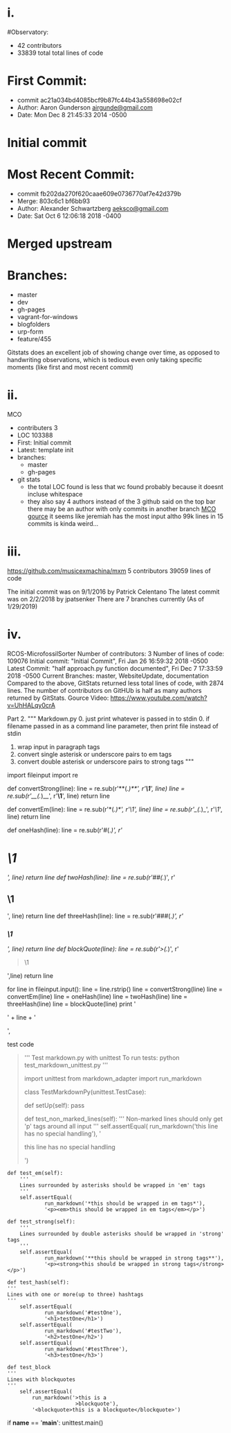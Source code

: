 # i.
#Observatory:
- 42 contributors
- 33839 total total lines of code
# First Commit: 
- commit ac21a034bd4085bcf9b87fc44b43a558698e02cf
- Author: Aaron Gunderson <airgunde@gmail.com>
- Date:   Mon Dec 8 21:45:33 2014 -0500
# Initial commit
# Most Recent Commit:
- commit fb202da270f620caae609e0736770af7e42d379b
- Merge: 803c6c1 bf6bb93
- Author: Alexander Schwartzberg <aeksco@gmail.com>
- Date:   Sat Oct 6 12:06:18 2018 -0400
# Merged upstream
# Branches:
- master
- dev
- gh-pages
- vagrant-for-windows
- blogfolders
- urp-form
- feature/455

Gitstats does an excellent job of showing change over time, as
opposed to handwriting observations, which is tedious even only
taking specific moments (like first and most recent commit)




# ii.
MCO
- contributers 3
- LOC 103388
- First: Initial commit
- Latest: template init
- branches:
	- master
	- gh-pages
- git stats
	- the total LOC found is less that wc found probably because it doesnt incluse whitespace
	- they also say 4 authors instead of the 3 github said on the top bar there may be an author with only commits in another branch
[MCO gource](http://www.bierysbargainbarn.com/gource.mp4)
it seems like jeremiah has the most input altho 99k lines in 15 commits is kinda weird...




# iii.
https://github.com/musicexmachina/mxm
5 contributors
39059 lines of code

The initial commit was on 9/1/2016 by Patrick Celentano
The latest commit was on 2/2/2018 by jpatsenker
There are 7 branches currently (As of 1/29/2019)




# iv.
RCOS-MicrofossilSorter Number of contributors: 3 Number of lines of code: 109076 Initial commit: "Initial Commit", Fri Jan 26 16:59:32 2018 -0500 Latest Commit: "half approach.py function documented", Fri Dec 7 17:33:59 2018 -0500 Current Branches: master, WebsiteUpdate, documentation Compared to the above, GitStats returned less total lines of code, with 2874 lines. The number of contributors on GitHUb is half as many authors returned by GitStats. Gource Video: https://www.youtube.com/watch?v=UhHALqy0crA












Part 2.
"""
 Markdown.py
 0. just print whatever is passed in to stdin
 0. if filename passed in as a command line parameter, 
    then print file instead of stdin
 1. wrap input in paragraph tags
 2. convert single asterisk or underscore pairs to em tags
 3. convert double asterisk or underscore pairs to strong tags
"""

import fileinput
import re

def convertStrong(line):
  line = re.sub(r'\*\*(.*)\*\*', r'<strong>\1</strong>', line)
  line = re.sub(r'__(.*)__', r'<strong>\1</strong>', line)
  return line

def convertEm(line):
  line = re.sub(r'\*(.*)\*', r'<em>\1</em>', line)
  line = re.sub(r'_(.*)_', r'<em>\1</em>', line)
  return line
 

def oneHash(line):
 line = re.sub(r'#(.*)', r'<h1>\1</h1>', line)
 return line
def twoHash(line):
 line = re.sub(r'##(.*)', r'<h2>\1</h2>', line)
 return line
def threeHash(line):
 line = re.sub(r'###(.*)', r'<h3>\1</h3>', line)
 return line
def blockQuote(line):
 line = re.sub(r'>(.*)', r'<blockquote>\1</blockquote>',line)
 return line

for line in fileinput.input():
  line = line.rstrip() 
  line = convertStrong(line)
  line = convertEm(line)
  line = oneHash(line)
  line = twoHash(line)
  line = threeHash(line)
  line = blockQuote(line)
print '<p>' + line + '</p>',







test code

> '''
> Test markdown.py with unittest
> To run tests:
>     python test_markdown_unittest.py
> '''
> 
>import unittest
> from markdown_adapter import run_markdown
>
> class TestMarkdownPy(unittest.TestCase):
> 
>    def setUp(self):
>        pass
>
>    def test_non_marked_lines(self):
        '''
        Non-marked lines should only get 'p' tags around all input
        '''
        self.assertEqual( 
                run_markdown('this line has no special handling'), 
                '<p>this line has no special handling</p>')

    def test_em(self):
        '''
        Lines surrounded by asterisks should be wrapped in 'em' tags
        '''
        self.assertEqual( 
                run_markdown('*this should be wrapped in em tags*'),
                '<p><em>this should be wrapped in em tags</em></p>')

    def test_strong(self):
        '''
        Lines surrounded by double asterisks should be wrapped in 'strong' tags
        '''
        self.assertEqual( 
                run_markdown('**this should be wrapped in strong tags**'),
                '<p><strong>this should be wrapped in strong tags</strong></p>')
                
    def test_hash(self):
    '''
    Lines with one or more(up to three) hashtags
    '''
        self.assertEqual(
                run_markdown('#testOne'),
                '<h1>testOne</h1>')
        self.assertEqual(
                run_markdown('#testTwo'),
                '<h2>testOne</h2>')
        self.assertEqual(
                run_markdown('#testThree'),
                '<h3>testOne</h3>')
         
    def test_block
    '''
    Lines with blockquotes
    '''
        self.assertEqual(
            run_markdown('>this is a
                          >blockquote'),
            '<blockquote>this is a blockquote</blockquote>')
    

if __name__ == '__main__':
unittest.main()

